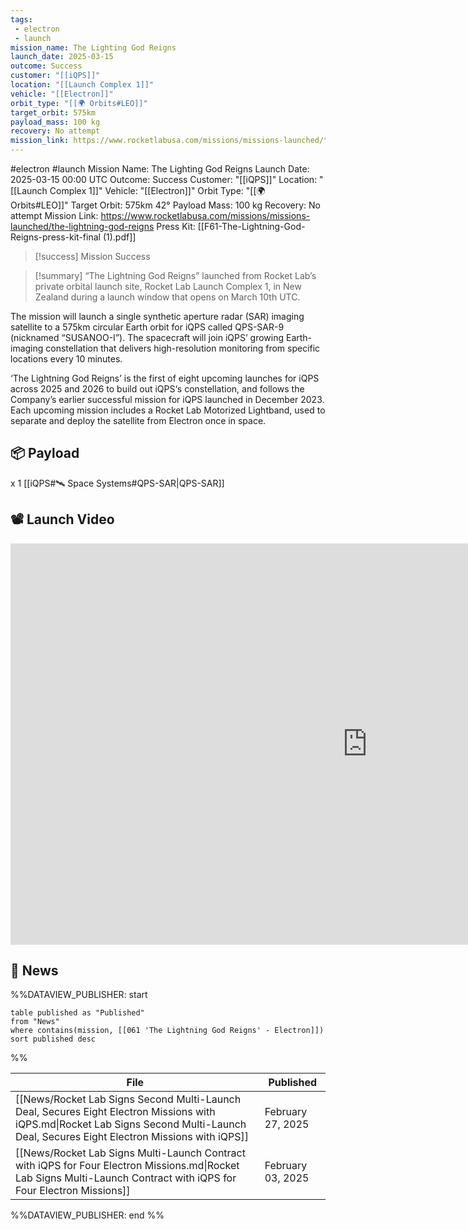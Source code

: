```yaml
---
tags:
 - electron
 - launch
mission_name: The Lighting God Reigns
launch_date: 2025-03-15
outcome: Success
customer: "[[iQPS]]"
location: "[[Launch Complex 1]]"
vehicle: "[[Electron]]"
orbit_type: "[[🌍 Orbits#LEO]]"
target_orbit: 575km 
payload_mass: 100 kg
recovery: No attempt
mission_link: https://www.rocketlabusa.com/missions/missions-launched/the-lightning-god-reigns
---
```

#electron #launch 
Mission Name: The Lighting God Reigns
Launch Date: 2025-03-15 00:00 UTC
Outcome: Success
Customer: "[[iQPS]]"
Location: "[[Launch Complex 1]]"
Vehicle: "[[Electron]]"
Orbit Type: "[[🌍 Orbits#LEO]]"
Target Orbit: 575km 42°
Payload Mass: 100 kg
Recovery: No attempt
Mission Link: https://www.rocketlabusa.com/missions/missions-launched/the-lightning-god-reigns
Press Kit: [[F61-The-Lightning-God-Reigns-press-kit-final (1).pdf]]

>[!success] Mission Success

>[!summary]
>“The Lightning God Reigns” launched from Rocket Lab’s private orbital launch site, Rocket Lab Launch Complex 1, in New Zealand during a launch window that opens on March 10th UTC. 
>
The mission will launch a single synthetic aperture radar (SAR) imaging satellite to a 575km circular Earth orbit for iQPS called QPS-SAR-9 (nicknamed “SUSANOO-I”). The spacecraft will join iQPS’ growing Earth-imaging constellation that delivers high-resolution monitoring from specific locations every 10 minutes. 
>
‘The Lightning God Reigns’ is the first of eight upcoming launches for iQPS across 2025 and 2026 to build out iQPS‘s constellation, and follows the Company’s earlier successful mission for iQPS launched in December 2023. Each upcoming mission includes a Rocket Lab Motorized Lightband, used to separate and deploy the satellite from Electron once in space.

## 📦 Payload

x 1 [[iQPS#🛰️ Space Systems#QPS-SAR|QPS-SAR]]

## 📽️ Launch Video

<div class="responsive-video">
<iframe width="1141" height="642" src="https://www.youtube.com/embed/k-cuTDrVCmQ" title="Rocket Lab - &#39;The Lightning God Reigns&#39; Launch" frameborder="0" allow="accelerometer; autoplay; clipboard-write; encrypted-media; gyroscope; picture-in-picture; web-share" referrerpolicy="strict-origin-when-cross-origin" allowfullscreen></iframe></div>


## 📰 News

%%DATAVIEW_PUBLISHER: start
```
table published as "Published"
from "News"
where contains(mission, [[061 'The Lightning God Reigns' - Electron]])
sort published desc
```
%%

| File                                                                                                                                                                                   | Published         |
| -------------------------------------------------------------------------------------------------------------------------------------------------------------------------------------- | ----------------- |
| [[News/Rocket Lab Signs Second Multi-Launch Deal, Secures Eight Electron Missions with iQPS.md\|Rocket Lab Signs Second Multi-Launch Deal, Secures Eight Electron Missions with iQPS]] | February 27, 2025 |
| [[News/Rocket Lab Signs Multi-Launch Contract with iQPS for Four Electron Missions.md\|Rocket Lab Signs Multi-Launch Contract with iQPS for Four Electron Missions]]                   | February 03, 2025 |

%%DATAVIEW_PUBLISHER: end %%


